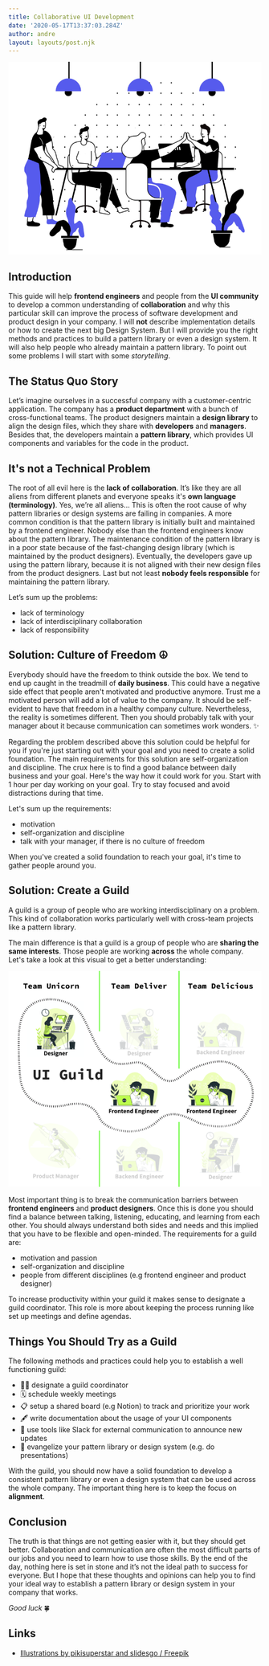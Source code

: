 ```yaml
---
title: Collaborative UI Development
date: '2020-05-17T13:37:03.284Z'
author: andre
layout: layouts/post.njk
---
```


!["illustration by some cool human"](/img/posts/collaboration-illustration.png)

## Introduction

This guide will help **frontend engineers** and people from the **UI community**
to develop a common understanding of **collaboration** and why this particular
skill can improve the process of software development and product design in your
company. I will **not** describe implementation details or how to create the
next big Design System. But I will provide you the right methods and practices
to build a pattern library or even a design system. It will also help people who
already maintain a pattern library. To point out some problems I will start with
some _storytelling_.

## The Status Quo Story

Let’s imagine ourselves in a successful company with a customer-centric
application. The company has a **product department** with a bunch of
cross-functional teams. The product designers maintain a **design library** to
align the design files, which they share with **developers** and **managers**.
Besides that, the developers maintain a **pattern library**, which provides UI
components and variables for the code in the product.

## It's not a Technical Problem

The root of all evil here is the **lack of collaboration**. It’s like they are
all aliens from different planets and everyone speaks it's **own language
(terminology)**. Yes, we’re all aliens… This is often the root cause of why
pattern libraries or design systems are failing in companies. A more common
condition is that the pattern library is initially built and maintained by a
frontend engineer. Nobody else than the frontend engineers know about the
pattern library. The maintenance condition of the pattern library is in a poor
state because of the fast-changing design library (which is maintained by the
product designers). Eventually, the developers gave up using the pattern
library, because it is not aligned with their new design files from the product
designers. Last but not least **nobody feels responsible** for maintaining the
pattern library.

Let’s sum up the problems:

- lack of terminology
- lack of interdisciplinary collaboration
- lack of responsibility

## Solution: Culture of Freedom ☮️

Everybody should have the freedom to think outside the box. We tend to end up
caught in the treadmill of **daily business**. This could have a negative side
effect that people aren't motivated and productive anymore. Trust me a motivated
person will add a lot of value to the company. It should be self-evident to have
that freedom in a healthy company culture. Nevertheless, the reality is
sometimes different. Then you should probably talk with your manager about it
because communication can sometimes work wonders. ✨

Regarding the problem described above this solution could be helpful for you if
you're just starting out with your goal and you need to create a solid
foundation. The main requirements for this solution are self-organization and
discipline. The crux here is to find a good balance between daily business and
your goal. Here's the way how it could work for you. Start with 1 hour per day
working on your goal. Try to stay focused and avoid distractions during that
time.

Let's sum up the requirements:

- motivation
- self-organization and discipline
- talk with your manager, if there is no culture of freedom

When you've created a solid foundation to reach your goal, it's time to gather
people around you.

## Solution: Create a Guild

A guild is a group of people who are working interdisciplinary on a problem.
This kind of collaboration works particularly well with cross-team projects like
a pattern library.

The main difference is that a guild is a group of people who are **sharing the
same interests**. Those people are working **across** the whole company. Let's
take a look at this visual to get a better understanding:

![](/img/posts/guild-illustration.png)

Most important thing is to break the communication barriers between **frontend
engineers** and **product designers**. Once this is done you should find a
balance between talking, listening, educating, and learning from each other. You
should always understand both sides and needs and this implied that you have to
be flexible and open-minded. The requirements for a guild are:

- motivation and passion
- self-organization and discipline
- people from different disciplines (e.g frontend engineer and product designer)

To increase productivity within your guild it makes sense to designate a guild
coordinator. This role is more about keeping the process running like set up
meetings and define agendas.

## Things You Should Try as a Guild

The following methods and practices could help you to establish a well
functioning guild:

- 🧙‍♀️ designate a guild coordinator
- 🗓 schedule weekly meetings
- 📋 setup a shared board (e.g Notion) to track and prioritize your work
- 🖋 write documentation about the usage of your UI components
- 📣 use tools like Slack for external communication to announce new updates
- 🌱 evangelize your pattern library or design system (e.g. do presentations)

With the guild, you should now have a solid foundation to develop a consistent
pattern library or even a design system that can be used across the whole
company. The important thing here is to keep the focus on **alignment**.

## Conclusion

The truth is that things are not getting easier with it, but they should get
better. Collaboration and communication are often the most difficult parts of
our jobs and you need to learn how to use those skills. By the end of the day,
nothing here is set in stone and it’s not the ideal path to success for
everyone. But I hope that these thoughts and opinions can help you to find your
ideal way to establish a pattern library or design system in your company that
works.

_Good luck_ 🍀

## Links

- [Illustrations by pikisuperstar and slidesgo / Freepik](http://www.freepik.com)
